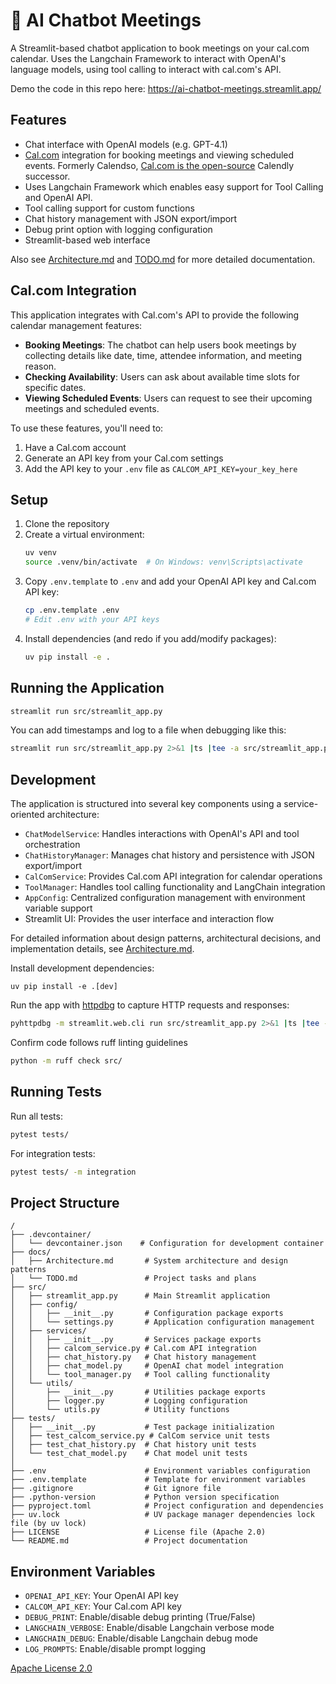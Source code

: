 # 💬 AI Chatbot Meetings

A Streamlit-based chatbot application to book meetings on your cal.com calendar.
Uses the Langchain Framework to interact with OpenAI's language models, using tool calling to interact with cal.com's API.

Demo the code in this repo here: https://ai-chatbot-meetings.streamlit.app/

## Features

-   Chat interface with OpenAI models (e.g. GPT-4.1)
-   [Cal.com](https://cal.com) integration for booking meetings and viewing scheduled events. Formerly Calendso, [Cal.com is the open-source](https://github.com/calcom/cal.com) Calendly successor.
-   Uses Langchain Framework which enables easy support for Tool Calling and OpenAI API.
-   Tool calling support for custom functions
-   Chat history management with JSON export/import
-   Debug print option with logging configuration
-   Streamlit-based web interface

Also see [Architecture.md](docs/Architecture.md) and [TODO.md](docs/TODO.md) for more detailed documentation.

## Cal.com Integration

This application integrates with Cal.com's API to provide the following calendar management features:

-   **Booking Meetings**: The chatbot can help users book meetings by collecting details like date, time, attendee information, and meeting reason.
-   **Checking Availability**: Users can ask about available time slots for specific dates.
-   **Viewing Scheduled Events**: Users can request to see their upcoming meetings and scheduled events.

To use these features, you'll need to:

1. Have a Cal.com account
2. Generate an API key from your Cal.com settings
3. Add the API key to your `.env` file as `CALCOM_API_KEY=your_key_here`

## Setup

1. Clone the repository
2. Create a virtual environment:
    ```bash
    uv venv
    source .venv/bin/activate  # On Windows: venv\Scripts\activate
    ```
3. Copy `.env.template` to `.env` and add your OpenAI API key and Cal.com API key:
    ```bash
    cp .env.template .env
    # Edit .env with your API keys
    ```
4. Install dependencies (and redo if you add/modify packages):
    ```bash
    uv pip install -e .
    ```

## Running the Application

```bash
streamlit run src/streamlit_app.py
```

You can add timestamps and log to a file when debugging like this:

```bash
streamlit run src/streamlit_app.py 2>&1 |ts |tee -a src/streamlit_app.py.log
```

## Development

The application is structured into several key components using a service-oriented architecture:

-   `ChatModelService`: Handles interactions with OpenAI's API and tool orchestration
-   `ChatHistoryManager`: Manages chat history and persistence with JSON export/import
-   `CalComService`: Provides Cal.com API integration for calendar operations
-   `ToolManager`: Handles tool calling functionality and LangChain integration
-   `AppConfig`: Centralized configuration management with environment variable support
-   Streamlit UI: Provides the user interface and interaction flow

For detailed information about design patterns, architectural decisions, and implementation details, see [Architecture.md](docs/Architecture.md).

Install development dependencies:

```
uv pip install -e .[dev]
```

Run the app with [httpdbg](https://github.com/cle-b/httpdbg) to capture HTTP requests and responses:

```bash
pyhttpdbg -m streamlit.web.cli run src/streamlit_app.py 2>&1 |ts |tee -a src/streamlit_app.py.log
```

Confirm code follows ruff linting guidelines

```bash
python -m ruff check src/
```

## Running Tests

Run all tests:

```bash
pytest tests/
```

For integration tests:

```bash
pytest tests/ -m integration
```

## Project Structure

```
/
├── .devcontainer/
│   └── devcontainer.json    # Configuration for development container
├── docs/
│   ├── Architecture.md       # System architecture and design patterns
│   └── TODO.md               # Project tasks and plans
├── src/
│   ├── streamlit_app.py      # Main Streamlit application
│   ├── config/
│   │   ├── __init__.py       # Configuration package exports
│   │   └── settings.py       # Application configuration management
│   ├── services/
│   │   ├── __init__.py       # Services package exports
│   │   ├── calcom_service.py # Cal.com API integration
│   │   ├── chat_history.py   # Chat history management
│   │   ├── chat_model.py     # OpenAI chat model integration
│   │   └── tool_manager.py   # Tool calling functionality
│   └── utils/
│       ├── __init__.py       # Utilities package exports
│       ├── logger.py         # Logging configuration
│       └── utils.py          # Utility functions
├── tests/
│   ├── __init__.py           # Test package initialization
│   ├── test_calcom_service.py # CalCom service unit tests
│   ├── test_chat_history.py  # Chat history unit tests
│   └── test_chat_model.py    # Chat model unit tests
│
├── .env                      # Environment variables configuration
├── .env.template             # Template for environment variables
├── .gitignore                # Git ignore file
├── .python-version           # Python version specification
├── pyproject.toml            # Project configuration and dependencies
├── uv.lock                   # UV package manager dependencies lock file (by uv lock)
├── LICENSE                   # License file (Apache 2.0)
└── README.md                 # Project documentation
```

## Environment Variables

-   `OPENAI_API_KEY`: Your OpenAI API key
-   `CALCOM_API_KEY`: Your Cal.com API key
-   `DEBUG_PRINT`: Enable/disable debug printing (True/False)
-   `LANGCHAIN_VERBOSE`: Enable/disable Langchain verbose mode
-   `LANGCHAIN_DEBUG`: Enable/disable Langchain debug mode
-   `LOG_PROMPTS`: Enable/disable prompt logging

[Apache License 2.0](LICENSE)
